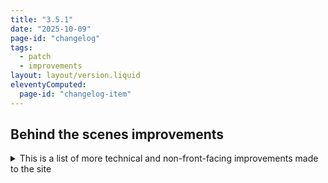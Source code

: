 ```yaml
---
title: "3.5.1"
date: "2025-10-09"
page-id: "changelog"
tags: 
  - patch
  - improvements
layout: layout/version.liquid
eleventyComputed:
  page-id: "changelog-item"
---
```

## Behind the scenes improvements
<details>
<summary>This is a list of more technical and non-front-facing improvements made to the site</summary>

### Improvements
#### Platform 
 - Cleaned up and removed unused packages / updated to latest versions
#### Config
 - Replaced custom filters with their built-in versions
 - Removed markdown-it, in favor of render plugin

#### Tools
 - Simplified the generation of Covenant and Forerunner alphabets on their buttons, by dropping them into a loop
</details>